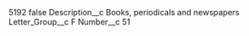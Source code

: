 <?xml version="1.0" encoding="UTF-8"?>
<CustomMetadata xmlns="http://soap.sforce.com/2006/04/metadata" xmlns:xsi="http://www.w3.org/2001/XMLSchema-instance" xmlns:xsd="http://www.w3.org/2001/XMLSchema">
    <label>5192</label>
    <protected>false</protected>
    <values>
        <field>Description__c</field>
        <value xsi:type="xsd:string">Books, periodicals and newspapers</value>
    </values>
    <values>
        <field>Letter_Group__c</field>
        <value xsi:type="xsd:string">F</value>
    </values>
    <values>
        <field>Number__c</field>
        <value xsi:type="xsd:string">51</value>
    </values>
</CustomMetadata>
